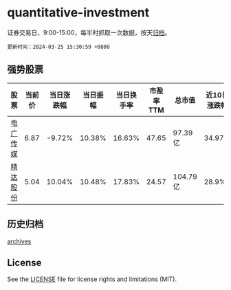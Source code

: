 # quantitative-investment

证券交易日，9:00-15:00，每半时抓取一次数据，按天[归档](archives)。

`更新时间：2024-03-25 15:30:59 +0800`

## 强势股票

|股票|当前价|当日涨跌幅|当日振幅|当日换手率|市盈率TTM|总市值|近10日涨跌幅|
|----|----|----|----|----|----|----|----|
|[电广传媒](https://xueqiu.com/S/SZ000917)|6.87|-9.72%|10.38%|16.63%|47.65|97.39亿|34.97%|
|[精达股份](https://xueqiu.com/S/SH600577)|5.04|10.04%|10.48%|17.83%|24.57|104.79亿|28.9%|

## 历史归档

[archives](archives)

## License

See the [LICENSE](LICENSE) file for license rights and limitations (MIT).